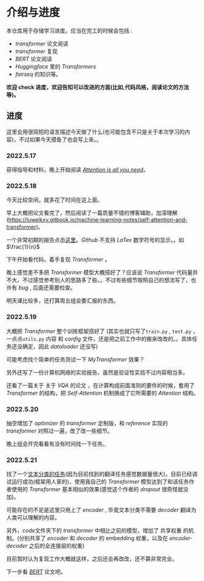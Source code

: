 # 介绍与进度

本仓库用于存储学习进度。应当在完工的时候会包括 : 

* *transformer* 论文阅读
* *transformer* 复现
* *BERT* 论文阅读
* *Huggingface* 里的  *Transformers*
* *fairseq* 的知识等。

**欢迎 check 进度，欢迎告知可以改进的方面(比如,代码风格，阅读论文的方法等)。**



## 进度

这里会用很简短的语言描述今天做了什么(也可能包含不只是关于本次学习的内容)，不过如果今天摸鱼了也会写上来。。



### **2022.5.17**

获得指导和材料，晚上开始阅读 [*Attention is all you need*](http://papers.neurips.cc/paper/7181-attention-is-all-you-need.pdf)。

### **2022.5.18**

今天比较空闲，就多花了时间在这上面。

早上大概把论文看完了，然后阅读了一篇质量不错的博客辅助，加深理解(https://luweikxy.gitbook.io/machine-learning-notes/self-attention-and-transformer)。

一个非常初期的报告点击[这里](https://github.com/H-shw/Transformer_etc./blob/master/%E8%BF%9B%E5%BA%A6%E5%AD%98%E6%A1%A3/2022518/paper_reading(%E6%9C%AA%E8%B0%83%E6%95%B4%E6%A0%BC%E5%BC%8F).md)。*Github* 不支持 *LaTex* 数学符号的显示。。如 $\frac{1}{n}$

下午开始看代码，着手复现 *Transformer* 。

晚上感觉差不多把 *Transformer* 模型大概搭好了？应该说 *Transformer* 代码量并不大，不过感觉参考别人的思路多了些。。不过有些细节按照自己的想法写了，也许有 *bug* , 后面还需要检查。

明天课比较多，还打算周五组会要汇报的东西。

### **2022.5.19**

大概把 *Transformer* 整个训练框架搭好了 (其实也就只写了`train.py` , `test.py` ，一点点`utils.py` 内容 和 *config* 文件，还是把之前工作中的搬来改改的。。具体任务还没确定，因此 *dataloader* 还没写)

可能考虑找个简单的任务测试一下 *MyTransformer* 效果？

另外还写了一份计算机网络的实验报告，虽然是验证性实验不过内容相当多。

还看了一篇关于  关于 *VQA* 的论文 ，在计算构成前面准则的要件的时候，套用了 *Transformer* 的结构，把 *Self-Attention* 机制换成了它所需要的 *Attention* 结构。

### **2022.5.20**

抽空增加了 *optimizer* 的 *transformer* 定制版，和 *reference* 实现的 *transformer* 对照过一遍，改了改一些细节。

晚上组会开完看看有没有时间找一下任务。



### **2022.5.21**

找了一个[文本分类的任务](https://github.com/649453932/Chinese-Text-Classification-Pytorch)(因为目前找到的翻译任务感觉数据量很大)。目前已经调试运行成功(框架用人家的)，使用我自己的 *Transformer* 模型达到了和该任务作者使用的 *Transformer* 基本相似的效果(感觉这个作者的 *dropout* 很奇怪就没加)。

可能存在的不足是这里只用上了 *encoder* , 毕竟文本分类不需要 *decoder* 翻译为人类可以理解的内容。

另外，*code*文件夹下的 *transformer* 中相比之前的模型，增加了 共享权重 的机制。(分别共享了 *encoder* 和 *decoder* 的 embedding 权重，以及在 *encoder-decoder* 之后的全连接层的权重)

目前暂时认为复现工作大概就这样，之后还会再改改，还不算非常完全。

下一步看 [*BERT*](https://arxiv.org/pdf/1810.04805.pdf) 论文吧。







 

